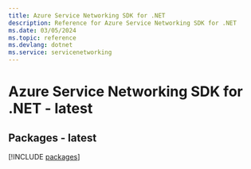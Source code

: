 ```yaml
---
title: Azure Service Networking SDK for .NET
description: Reference for Azure Service Networking SDK for .NET
ms.date: 03/05/2024
ms.topic: reference
ms.devlang: dotnet
ms.service: servicenetworking
---
```

# Azure Service Networking SDK for .NET - latest
## Packages - latest
[!INCLUDE [packages](service-networking-index.md)]